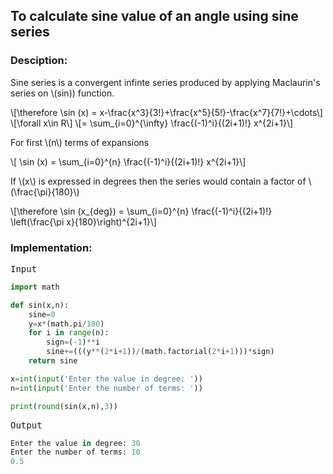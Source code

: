 <script type="text/javascript" src="https://cdnjs.cloudflare.com/ajax/libs/mathjax/2.7.0/MathJax.js?config=TeX-AMS_CHTML"></script>


## To calculate sine value of an angle using sine series


### Desciption:

Sine series is a convergent infinte series produced by applying Maclaurin's series on \\(sin\)) function.

\\[\therefore \sin (x) = x-\frac{x^3}{3!}+\frac{x^5}{5!}-\frac{x^7}{7!}+\cdots\\]
\\[\forall x\in R\\]
\\[= \sum_{i=0}^{\infty} \frac{(-1)^i}{(2i+1)!} x^{2i+1}\\]

For first \\(n\\) terms of expansions

\\[ \sin (x) = \sum_{i=0}^{n} \frac{(-1)^i}{(2i+1)!} x^{2i+1}\\]

If \\(x\\) is expressed in degrees then the series would contain a factor of \\(\frac{\pi}{180}\\)

\\[\therefore \sin (x_{deg}) = \sum_{i=0}^{n} \frac{(-1)^i}{(2i+1)!} \left(\frac{\pi x}{180}\right)^{2i+1}\\]

### Implementation:

<kbd>Input</kbd>

```python
import math

def sin(x,n):
	sine=0
	y=x*(math.pi/180)
	for i in range(n):
		sign=(-1)**i
		sine+=(((y**(2*i+1))/(math.factorial(2*i+1)))*sign)
	return sine

x=int(input('Enter the value in degree: '))
n=int(input('Enter the number of terms: '))

print(round(sin(x,n),3))
```

<kbd>Output</kbd>

```python
Enter the value in degree: 30
Enter the number of terms: 10
0.5
```
